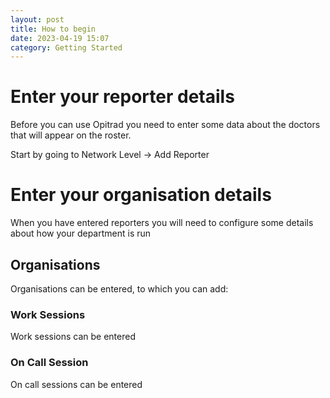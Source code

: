 ```yaml
---
layout: post
title: How to begin
date: 2023-04-19 15:07
category: Getting Started
---
```

# Enter your reporter details

B﻿efore you can use Opitrad you need to enter some data about the doctors that will appear on the roster.

S﻿tart by going to Network Level -> Add Reporter

# Enter your organisation details

When you have entered reporters you will need to configure some details about how your department is run

## Organisations

O﻿rganisations can be entered, to which you can add:

### Work Sessions

W﻿ork sessions can be entered

### On Call Session

O﻿n call sessions can be entered
